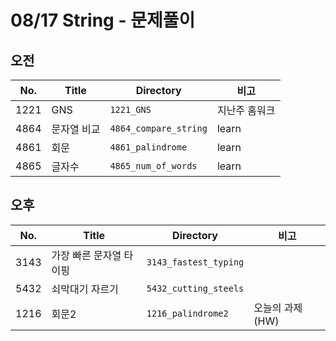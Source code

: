 # 08/17 String - 문제풀이

## 오전


| No.  | Title     | Directory       | 비고  |
| ---- | --------- | --------------- | ---- |
| 1221 | GNS         | `1221_GNS`            | 지난주 홈워크 |
| 4864 | 문자열 비교 | `4864_compare_string` | learn |
| 4861 | 회문 | `4861_palindrome` | learn |
| 4865 | 글자수 | `4865_num_of_words` | learn |



## 오후

| No.  | Title                   | Directory             | 비고             |
| ---- | ----------------------- | --------------------- | ---------------- |
| 3143 | 가장 빠른 문자열 타이핑 | `3143_fastest_typing` |                  |
| 5432 | 쇠막대기 자르기         | `5432_cutting_steels` |                  |
| 1216 | 회문2                   | `1216_palindrome2`    | 오늘의 과제 (HW) |